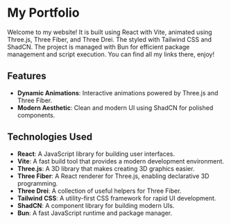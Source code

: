 # My Portfolio

Welcome to my website! It is built using React with Vite, animated using Three.js, Three Fiber, and Three Drei. The styled with Tailwind CSS and ShadCN. The project is managed with Bun for efficient package management and script execution. You can find all my links there, enjoy!

## Features

-   **Dynamic Animations**: Interactive animations powered by Three.js and Three Fiber.
-   **Modern Aesthetic**: Clean and modern UI using ShadCN for polished components.

## Technologies Used

-   **React**: A JavaScript library for building user interfaces.
-   **Vite**: A fast build tool that provides a modern development environment.
-   **Three.js**: A 3D library that makes creating 3D graphics easier.
-   **Three Fiber**: A React renderer for Three.js, enabling declarative 3D programming.
-   **Three Drei**: A collection of useful helpers for Three Fiber.
-   **Tailwind CSS**: A utility-first CSS framework for rapid UI development.
-   **ShadCN**: A component library for building modern UIs.
-   **Bun**: A fast JavaScript runtime and package manager.
